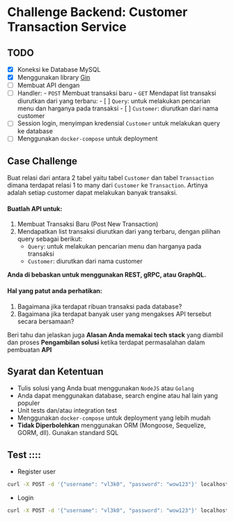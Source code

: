 # Challenge Backend: Customer Transaction Service

## TODO

- [x] Koneksi ke Database MySQL
- [x] Menggunakan library [Gin](https://gin-gonic.com/)
- [ ] Membuat API dengan 
- [ ] Handler:
      - `POST` Membuat transaksi baru
      - `GET` Mendapat list transaksi diurutkan dari yang terbaru:
         - [ ] `Query`: untuk melakukan pencarian menu dan harganya pada transaksi
         - [ ] `Customer`: diurutkan dari nama customer
- [ ] Session login, menyimpan kredensial `Customer` untuk melakukan query ke database
- [ ] Menggunakan `docker-compose` untuk deployment

## Case Challenge

Buat relasi dari antara 2 tabel yaitu tabel `Customer` dan tabel `Transaction` dimana
terdapat relasi 1 to many dari `Customer` ke `Transaction`.
Artinya adalah setiap customer dapat melakukan banyak transaksi.

#### Buatlah API untuk:
1. Membuat Transaksi Baru (Post New Transaction)
2. Mendapatkan list transaksi diurutkan dari yang terbaru, dengan pilihan query sebagai berikut:
   - `Query`: untuk melakukan pencarian menu dan harganya pada transaksi
   - `Customer`: diurutkan dari nama customer

**Anda di bebaskan untuk menggunakan REST, gRPC, atau GraphQL.**

#### Hal yang patut anda perhatikan:
1. Bagaimana jika terdapat ribuan transaksi pada database?
2. Bagaimana jika terdapat banyak user yang mengakses API tersebut secara bersamaan?

Beri tahu dan jelaskan juga **Alasan Anda memakai tech stack** yang diambil dan
proses **Pengambilan solusi** ketika terdapat permasalahan dalam pembuatan **API**

## Syarat dan Ketentuan

- Tulis solusi yang Anda buat menggunakan `NodeJS` atau `Golang`
- Anda dapat menggunakan database, search engine atau hal lain yang populer
- Unit tests dan/atau integration test
- Menggunakan `docker-compose` untuk deployment yang lebih mudah
- **Tidak Diperbolehkan** menggunakan ORM (Mongoose, Sequelize, GORM, dll). Gunakan standard SQL

## Test ::::

- Register user
```sh
curl -X POST -d '{"username": "vl3k0", "password": "wow123"}' localhost:8080/api/register
```
- Login
```sh
curl -X POST -d '{"username": "vl3k0", "password": "wow123"}' localhost:8080/api/login
```